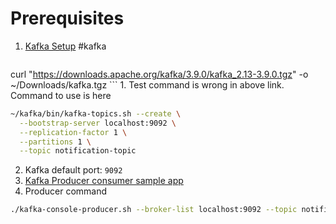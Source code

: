 # Prerequisites
1. [Kafka Setup](https://www.digitalocean.com/community/tutorials/how-to-install-apache-kafka-on-ubuntu-20-04) #kafka 
	```bash
curl "https://downloads.apache.org/kafka/3.9.0/kafka_2.13-3.9.0.tgz" -o ~/Downloads/kafka.tgz
	```
	1. Test command is wrong in above link. Command to use is here 
```bash
~/kafka/bin/kafka-topics.sh --create \
  --bootstrap-server localhost:9092 \
  --replication-factor 1 \
  --partitions 1 \
  --topic notification-topic
```

2. Kafka default port: `9092`
3. [Kafka Producer consumer sample app](https://medium.com/simform-engineering/kafka-integration-made-easy-with-spring-boot-b7aaf44d8889)
4. Producer command
```bash
./kafka-console-producer.sh --broker-list localhost:9092 --topic notification-topic < /home/kafka/jsondata.json
```